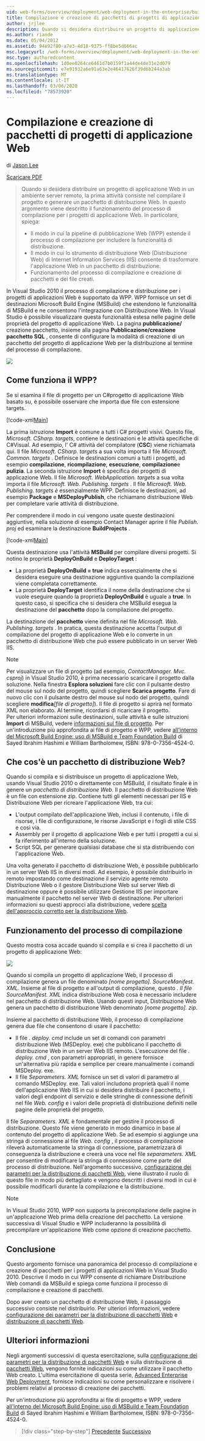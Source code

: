 ```yaml
---
uid: web-forms/overview/deployment/web-deployment-in-the-enterprise/building-and-packaging-web-application-projects
title: Compilazione e creazione di pacchetti di progetti di applicazioni Web | Microsoft Docs
author: jrjlee
description: Quando si desidera distribuire un progetto di applicazione Web in un ambiente server remoto, la prima attività consiste nel compilare il progetto e generare un pacchetto di distribuzione Web...
ms.author: riande
ms.date: 05/04/2012
ms.assetid: 94e92f80-a7e3-4d18-9375-ff8be5d666ac
msc.legacyurl: /web-forms/overview/deployment/web-deployment-in-the-enterprise/building-and-packaging-web-application-projects
msc.type: authoredcontent
ms.openlocfilehash: 1d0ee0264ce6461d7b0159f1a44de4de31e2d079
ms.sourcegitcommit: e7e91932a6e91a63e2e46417626f39d6b244a3ab
ms.translationtype: MT
ms.contentlocale: it-IT
ms.lasthandoff: 03/06/2020
ms.locfileid: "78573920"
---
```

# <a name="building-and-packaging-web-application-projects"></a>Compilazione e creazione di pacchetti di progetti di applicazione Web

di [Jason Lee](https://github.com/jrjlee)

[Scaricare PDF](https://msdnshared.blob.core.windows.net/media/MSDNBlogsFS/prod.evol.blogs.msdn.com/CommunityServer.Blogs.Components.WeblogFiles/00/00/00/63/56/8130.DeployingWebAppsInEnterpriseScenarios.pdf)

> Quando si desidera distribuire un progetto di applicazione Web in un ambiente server remoto, la prima attività consiste nel compilare il progetto e generare un pacchetto di distribuzione Web. In questo argomento viene descritto il funzionamento del processo di compilazione per i progetti di applicazione Web. In particolare, spiega:
> 
> - Il modo in cui la pipeline di pubblicazione Web (WPP) estende il processo di compilazione per includere la funzionalità di distribuzione.
> - Il modo in cui lo strumento di distribuzione Web (Distribuzione Web) di Internet Information Services (IIS) consente di trasformare l'applicazione Web in un pacchetto di distribuzione.
> - Funzionamento del processo di compilazione e creazione di pacchetti e dei file creati.

In Visual Studio 2010 il processo di compilazione e distribuzione per i progetti di applicazioni Web è supportato da WPP. WPP fornisce un set di destinazioni Microsoft Build Engine (MSBuild) che estendono le funzionalità di MSBuild e ne consentono l'integrazione con Distribuzione Web. In Visual Studio è possibile visualizzare questa funzionalità estesa nelle pagine delle proprietà del progetto di applicazione Web. La pagina **pubblicazione/** creazione pacchetto, insieme alla pagina **Pubblicazione/creazione pacchetto SQL** , consente di configurare la modalità di creazione di un pacchetto del progetto di applicazione Web per la distribuzione al termine del processo di compilazione.

![](building-and-packaging-web-application-projects/_static/image1.png)

## <a name="how-does-the-wpp-work"></a>Come funziona il WPP?

Se si esamina il file di progetto per un C#progetto di applicazione Web basato su, è possibile osservare che importa due file con estensione targets.

[!code-xml[Main](building-and-packaging-web-application-projects/samples/sample1.xml)]

La prima istruzione **Import** è comune a tutti i C# progetti visivi. Questo file, *Microsoft. CSharp. targets*, contiene le destinazioni e le attività specifiche di C#Visual. Ad esempio, l' C# attività del compilatore (**CSC**) viene richiamata qui. Il file *Microsoft. CSharp. targets* a sua volta importa il file *Microsoft. Common. targets* . Definisce le destinazioni comuni a tutti i progetti, ad esempio **compilazione**, **ricompilazione**, **esecuzione**, **compilazione**e **pulizia**. La seconda istruzione **Import** è specifica dei progetti di applicazione Web. Il file *Microsoft. WebApplication. targets* a sua volta importa il file *Microsoft. Web. Publishing. targets* . Il file *Microsoft. Web. Publishing. targets* *è* essenzialmente WPP. Definisce le destinazioni, ad esempio **Package** e **MSDeployPublish**, che richiamano distribuzione Web per completare varie attività di distribuzione.

Per comprendere il modo in cui vengono usate queste destinazioni aggiuntive, nella soluzione di esempio Contact Manager aprire il file *Publish. proj* ed esaminare la destinazione **BuildProjects** .

[!code-xml[Main](building-and-packaging-web-application-projects/samples/sample2.xml)]

Questa destinazione usa l'attività **MSBuild** per compilare diversi progetti. Si notino le proprietà **DeployOnBuild** e **DeployTarget** :

- La proprietà **DeployOnBuild = true** indica essenzialmente che si desidera eseguire una destinazione aggiuntiva quando la compilazione viene completata correttamente.
- La proprietà **DeployTarget** identifica il nome della destinazione che si vuole eseguire quando la proprietà **DeployOnBuild** è uguale a **true**. In questo caso, si specifica che si desidera che MSBuild esegua la destinazione del **pacchetto** dopo la compilazione del progetto.

La destinazione del **pacchetto** viene definita nel file *Microsoft. Web. Publishing. targets* . In pratica, questa destinazione accetta l'output di compilazione del progetto di applicazione Web e lo converte in un pacchetto di distribuzione Web che può essere pubblicato in un server Web IIS.

> [!NOTE]
> Per visualizzare un file di progetto (ad esempio, <em>ContactManager. Mvc. csproj</em>) in Visual Studio 2010, è prima necessario scaricare il progetto dalla soluzione. Nella finestra <strong>Esplora soluzioni</strong> fare clic con il pulsante destro del mouse sul nodo del progetto, quindi scegliere <strong>Scarica progetto</strong>. Fare di nuovo clic con il pulsante destro del mouse sul nodo del progetto, quindi scegliere <strong>modifica</strong><em>[file di progetto]</em>). Il file di progetto si aprirà nel formato XML non elaborato. Al termine, ricordarsi di ricaricare il progetto.  
> Per ulteriori informazioni sulle destinazioni, sulle attività e sulle istruzioni <strong>Import</strong> di MSBuild, vedere [informazioni sul file di progetto](understanding-the-project-file.md). Per un'introduzione più approfondita ai file di progetto e WPP, vedere [all'interno del Microsoft Build Engine: uso di MSBuild e Team Foundation Build](http://amzn.com/0735645248) di Sayed Ibrahim Hashimi e William Bartholomew, ISBN: 978-0-7356-4524-0.

## <a name="what-is-a-web-deployment-package"></a>Che cos'è un pacchetto di distribuzione Web?

Quando si compila e si distribuisce un progetto di applicazione Web, usando Visual Studio 2010 o direttamente con MSBuild, il risultato finale è in genere un *pacchetto di distribuzione Web*. Il pacchetto di distribuzione Web è un file con estensione zip. Contiene tutti gli elementi necessari per IIS e Distribuzione Web per ricreare l'applicazione Web, tra cui:

- L'output compilato dell'applicazione Web, inclusi il contenuto, i file di risorse, i file di configurazione, le risorse JavaScript e i fogli di stile CSS e così via.
- Assembly per il progetto di applicazione Web e per tutti i progetti a cui si fa riferimento all'interno della soluzione.
- Script SQL per generare qualsiasi database che si sta distribuendo con l'applicazione Web.

Una volta generato il pacchetto di distribuzione Web, è possibile pubblicarlo in un server Web IIS in diversi modi. Ad esempio, è possibile distribuirlo in remoto impostando come destinazione il servizio agente remoto Distribuzione Web o il gestore Distribuzione Web sul server Web di destinazione oppure è possibile utilizzare Gestione IIS per importare manualmente il pacchetto nel server Web di destinazione. Per ulteriori informazioni su questi approcci alla distribuzione, vedere [scelta dell'approccio corretto per la distribuzione Web](../configuring-server-environments-for-web-deployment/choosing-the-right-approach-to-web-deployment.md).

## <a name="how-does-the-build-process-work"></a>Funzionamento del processo di compilazione

Questo mostra cosa accade quando si compila e si crea il pacchetto di un progetto di applicazione Web:

![](building-and-packaging-web-application-projects/_static/image2.png)

Quando si compila un progetto di applicazione Web, il processo di compilazione genera un file denominato *[nome progetto]. SourceManifest. XML*. Insieme al file di progetto e all'output di compilazione, questo *. Il file SourceManifest. XML* indica distribuzione Web cosa è necessario includere nel pacchetto di distribuzione Web. Usando questi input, Distribuzione Web genera un pacchetto di distribuzione Web denominato *[nome progetto]. zip*.

Insieme al pacchetto di distribuzione Web, il processo di compilazione genera due file che consentono di usare il pacchetto:

- Il file *. deploy. cmd* include un set di comandi con parametri distribuzione Web (MSDeploy. exe) che pubblicano il pacchetto di distribuzione Web in un server Web IIS remoto. L'esecuzione del file *. deploy. cmd* , con parametri appropriati, in genere fornisce un'alternativa più rapida e semplice per creare manualmente i comandi MSDeploy. exe.
- Il file *Separameters. XML* fornisce un set di valori di parametro al comando MSDeploy. exe. Tali valori includono proprietà quali il nome dell'applicazione Web IIS in cui si desidera distribuire il pacchetto, i valori degli endpoint di servizio e delle stringhe di connessione definiti nel file *Web. config* e i valori delle proprietà di distribuzione definiti nelle pagine delle proprietà del progetto.

Il file *Separameters. XML* è fondamentale per gestire il processo di distribuzione. Questo file viene generato in modo dinamico in base al contenuto del progetto di applicazione Web. Se ad esempio si aggiunge una stringa di connessione al file *Web. config* , il processo di compilazione rileverà automaticamente la stringa di connessione, parametrizzarà di conseguenza la distribuzione e creerà una voce nel file *separameters. XML* per consentire di modificare la stringa di connessione come parte del processo di distribuzione. Nell'argomento successivo, [configurazione dei parametri per la distribuzione di pacchetti Web](configuring-parameters-for-web-package-deployment.md), viene illustrato il ruolo di questo file in modo più dettagliato e vengono descritti i diversi modi in cui è possibile modificarli durante la compilazione e la distribuzione.

> [!NOTE]
> In Visual Studio 2010, WPP non supporta la precompilazione delle pagine in un'applicazione Web prima della creazione del pacchetto. La versione successiva di Visual Studio e WPP includeranno la possibilità di precompilare un'applicazione Web come opzione di creazione pacchetto.

## <a name="conclusion"></a>Conclusione

Questo argomento fornisce una panoramica del processo di compilazione e creazione di pacchetti per i progetti di applicazioni Web in Visual Studio 2010. Descrive il modo in cui WPP consente di richiamare Distribuzione Web comandi da MSBuild e spiega come funziona il processo di compilazione e creazione di pacchetti.

Dopo aver creato un pacchetto di distribuzione Web, il passaggio successivo consiste nel distribuirlo. Per ulteriori informazioni, vedere [configurazione dei parametri per la distribuzione di pacchetti Web](configuring-parameters-for-web-package-deployment.md) e [distribuzione di pacchetti Web](deploying-web-packages.md).

## <a name="further-reading"></a>Ulteriori informazioni

Negli argomenti successivi di questa esercitazione, sulla [configurazione dei parametri per la distribuzione di pacchetti Web](configuring-parameters-for-web-package-deployment.md) e sulla distribuzione di [pacchetti Web](deploying-web-packages.md), vengono fornite indicazioni su come utilizzare il pacchetto Web creato. L'ultima esercitazione di questa serie, [Advanced Enterprise Web Deployment](../advanced-enterprise-web-deployment/advanced-enterprise-web-deployment.md), fornisce indicazioni su come personalizzare e risolvere i problemi relativi al processo di creazione dei pacchetti.

Per un'introduzione più approfondita ai file di progetto e WPP, vedere [all'interno del Microsoft Build Engine: uso di MSBuild e Team Foundation Build](http://amzn.com/0735645248) di Sayed Ibrahim Hashimi e William Bartholomew, ISBN: 978-0-7356-4524-0.

> [!div class="step-by-step"]
> [Precedente](understanding-the-build-process.md)
> [Successivo](configuring-parameters-for-web-package-deployment.md)
